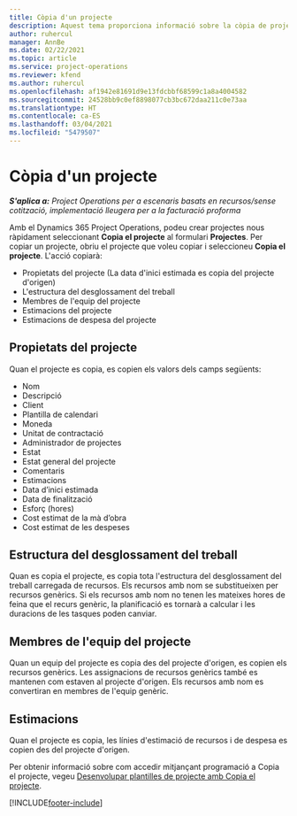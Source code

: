 ```yaml
---
title: Còpia d'un projecte
description: Aquest tema proporciona informació sobre la còpia de projectes al Dynamics 365 Project Operations.
author: ruhercul
manager: AnnBe
ms.date: 02/22/2021
ms.topic: article
ms.service: project-operations
ms.reviewer: kfend
ms.author: ruhercul
ms.openlocfilehash: af1942e81691d9e13fdcbbf68599c1a8a4004582
ms.sourcegitcommit: 24528bb9c0ef8898077cb3bc672daa211c0e73aa
ms.translationtype: HT
ms.contentlocale: ca-ES
ms.lasthandoff: 03/04/2021
ms.locfileid: "5479507"
---
```

# <a name="copy-a-project"></a>Còpia d'un projecte

_**S'aplica a:** Project Operations per a escenaris basats en recursos/sense cotització, implementació lleugera per a la facturació proforma_

Amb el Dynamics 365 Project Operations, podeu crear projectes nous ràpidament seleccionant **Copia el projecte** al formulari **Projectes**. Per copiar un projecte, obriu el projecte que voleu copiar i seleccioneu **Copia el projecte**. L'acció copiarà:

- Propietats del projecte (La data d'inici estimada es copia del projecte d'origen)
- L'estructura del desglossament del treball
- Membres de l'equip del projecte
- Estimacions del projecte
- Estimacions de despesa del projecte

## <a name="project-properties"></a>Propietats del projecte

Quan el projecte es copia, es copien els valors dels camps següents:

- Nom
- Descripció
- Client
- Plantilla de calendari
- Moneda
- Unitat de contractació
- Administrador de projectes
- Estat
- Estat general del projecte
- Comentaris
- Estimacions
- Data d’inici estimada
- Data de finalització
- Esforç (hores)
- Cost estimat de la mà d’obra
- Cost estimat de les despeses

## <a name="work-breakdown-structure"></a>Estructura del desglossament del treball

Quan es copia el projecte, es copia tota l'estructura del desglossament del treball carregada de recursos. Els recursos amb nom se substitueixen per recursos genèrics. Si els recursos amb nom no tenen les mateixes hores de feina que el recurs genèric, la planificació es tornarà a calcular i les duracions de les tasques poden canviar.

## <a name="project-team-members"></a>Membres de l'equip del projecte

Quan un equip del projecte es copia des del projecte d'origen, es copien els recursos genèrics. Les assignacions de recursos genèrics també es mantenen com estaven al projecte d'origen. Els recursos amb nom es convertiran en membres de l'equip genèric.

## <a name="estimates"></a>Estimacions

Quan el projecte es copia, les línies d'estimació de recursos i de despesa es copien des del projecte d'origen. 

Per obtenir informació sobre com accedir mitjançant programació a Copia el projecte, vegeu [Desenvolupar plantilles de projecte amb Copia el projecte](dev-copy-project.md).


[!INCLUDE[footer-include](../includes/footer-banner.md)]
